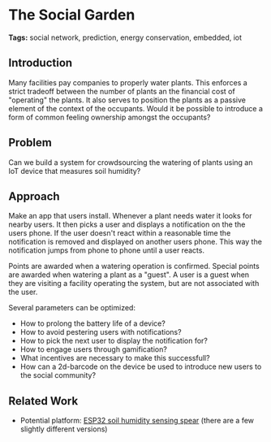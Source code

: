 # The Social Garden

**Tags:** social network, prediction, energy conservation, embedded, iot

## Introduction

Many facilities pay companies to properly water plants. This enforces a strict tradeoff between the number of plants an the financial cost of "operating" the plants. It also serves to position the plants as a passive element of the context of the occupants. Would it be possible to introduce a form of common feeling ownership amongst the occupants?

## Problem

Can we build a system for crowdsourcing the watering of plants using an IoT device that measures soil humidity?

## Approach

Make an app that users install. Whenever a plant needs water it looks for nearby users. It then picks a user and displays a notification on the the users phone. If the user doesn't react within a reasonable time the notification is removed and displayed on another users phone. This way the notification jumps from phone to phone until a user reacts.

Points are awarded when a watering operation is confirmed. Special points are awarded when watering a plant as a "guest". A user is a guest when they are visiting a facility operating the system, but are not associated with the user.

Several parameters can be optimized:
- How to prolong the battery life of a device?
- How to avoid pestering users with notifications?
- How to pick the next user to display the notification for?
- How to engage users through gamification?
- What incentives are necessary to make this successfull?
- How can a 2d-barcode on the device be used to introduce new users to the social community?

## Related Work

- Potential platform: [ESP32 soil humidity sensing spear](https://www.amazon.de/diymore-Temperatur-Luftfeuchtigkeit-Hygrometer-Feuchtigkeitserkennung/dp/B07HRD1VR9/ref=sr_1_15?__mk_de_DE=%C3%85M%C3%85%C5%BD%C3%95%C3%91&dchild=1&keywords=esp32+soil+humidity&qid=1608661028&sr=8-15) (there are a few slightly different versions)

